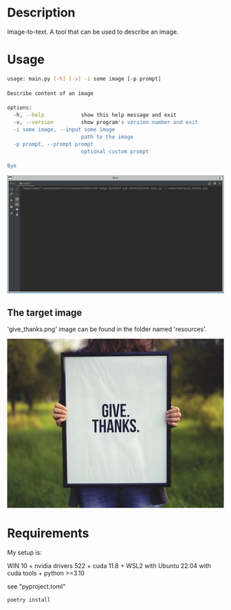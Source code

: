 # Description

Image-to-text. A tool that can be used to describe an image.

# Usage

```bash
usage: main.py [-h] [-v] -i some image [-p prompt]

Describe content of an image

options:
  -h, --help            show this help message and exit
  -v, --version         show program's version number and exit
  -i some image, --input some image
                        path to the image
  -p prompt, --prompt prompt
                        optional custom prompt

Bye
```
![Alt text](/resources/img_description.gif)


## The target image
'give_thanks.png' image can be found in the folder named 'resources'. 

![Alt text](/resources/give_thanks.png)

# Requirements

My setup is:

WIN 10 + nvidia drivers 522 + cuda 11.8 + WSL2 with Ubuntu 22.04 with cuda tools + python >=3.10

see "pyproject.toml"

```bash
poetry install
```
